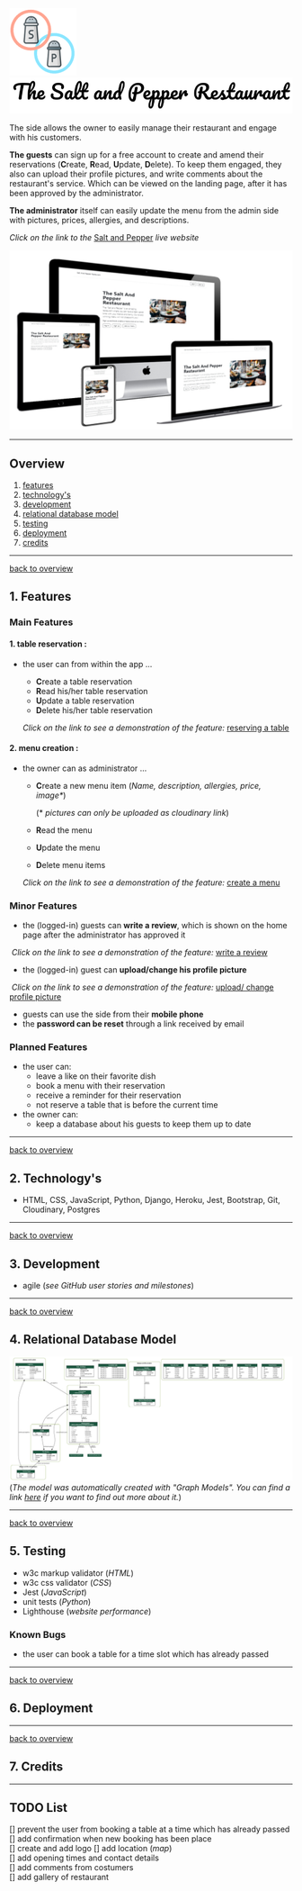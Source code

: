 ![The Salt and Pepper Restaurant Logo](assets/doc/images/logo-doc.webp)![The Salt and Pepper Restaurant ](assets/doc/images/salt_and_pepper_title.png)

The side allows the owner to easily manage their restaurant and engage with his customers.  

**The guests** can sign up for a free account to create and amend their reservations (**C**reate, **R**ead, **U**pdate, **D**elete). To keep them engaged, they also can upload their profile pictures, and write comments about the restaurant's service. Which can be viewed on the landing page, after it has been approved by the administrator.  

**The administrator** itself can easily update the menu from the admin side with pictures, prices, allergies, and descriptions.  

*Click on the link to the* [Salt and Pepper](https://salt-and-pepper-manager.herokuapp.com/) *live website*

![reserving a table](assets/doc/images/screenshot_home.jpg)

---

## Overview

1. [features](#1-features)
2. [technology's](#2-technologys)
3. [development](#3-development)
4. [relational database model](#4-relational-database-model)
5. [testing](#5-testing)
6. [deployment](#6-deployment)
7. [credits](#7-credits)

---

[back to overview](#overview)

## 1. Features

### Main Features

#### 1. table reservation :

- the user can from within the app ...
  - **C**reate a table reservation
  - **R**ead his/her table reservation
  - **U**pdate a table reservation
  - **D**elete his/her table reservation  
  
  *Click on the link to see a demonstration of the feature:* [reserving a table](assets/doc/images/booking_table_600.gif)

#### 2. menu creation :

- the owner can as administrator ...
  - **C**reate a new menu item (_Name, description, allergies, price, image*_)  
  
    (* *pictures can only be uploaded as cloudinary link*)
  
  - **R**ead the menu
  - **U**pdate the menu
  - **D**elete menu items  
  
  *Click on the link to see a demonstration of the feature:* [create a menu](assets/doc/images/create_menu_600.gif)

### Minor Features

- the (logged-in) guests can **write a review**, which is shown on the home page after the administrator has approved it

​		*Click on the link to see a demonstration of the feature:* [write a review](assets/doc/images/create_review_600.gif)  

- the (logged-in) guest can **upload/change his profile picture**  

​		*Click on the link to see a demonstration of the feature:* [upload/ change profile picture](assets/doc/images/profile_picture_600.gif)  

- guests can use the side from their **mobile phone**  
- the **password can be reset** through a link received by email

### Planned Features  

- the user can:
  - leave a like on their favorite dish  
  - book a menu with their reservation
  - receive a reminder for their reservation  
  - not reserve a table that is before the current time
- the owner can:
  - keep a database about his guests to keep them up to date

---

[back to overview](#overview)

## 2. Technology's

- HTML, CSS, JavaScript, Python, Django, Heroku, Jest, Bootstrap, Git, Cloudinary, Postgres

---

[back to overview](#overview)

## 3. Development

- agile (_see GitHub user stories and milestones_)

---

[back to overview](#overview)

## 4. Relational Database Model

![relational database model](assets/doc/images/relational_database_model.png)
(_The model was automatically created with "Graph Models". You can find a link [here](assets/doc/graph_models.md) if you want to find out more about it._)

---

[back to overview](#overview)

## 5. Testing

- w3c markup validator (_HTML_)
- w3c css validator (_CSS_)
- Jest (_JavaScript_)
- unit tests (_Python_)
- Lighthouse (_website performance_)

### Known Bugs

- the user can book a table for a time slot which has already passed

---

[back to overview](#overview)

## 6. Deployment

---

[back to overview](#overview)

## 7. Credits

---

## TODO List

[] prevent the user from booking a table at a time which has already passed  
[] add confirmation when new booking has been place  
[] create and add logo
[] add location (_map_)  
[] add opening times and contact details  
[] add comments from costumers  
[] add gallery of restaurant
